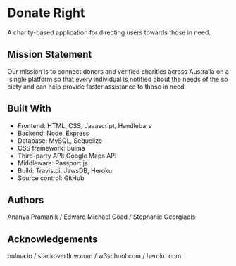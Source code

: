 # Donate Right
A charity-based application for directing users towards those in need.
## Mission Statement
Our mission is to connect donors and verified charities across Australia on a single platform so that every individual is notified about the needs of the society and can help provide faster assistance to those in need.
## Built With
- Frontend: HTML, CSS, Javascript, Handlebars
- Backend: Node, Express
- Database: MySQL, Sequelize
- CSS framework: Bulma
- Third-party API: Google Maps API
- Middleware: Passport.js
- Build: Travis.ci, JawsDB, Heroku
- Source control: GitHub
## Authors
Ananya Pramanik / Edward Michael Coad / Stephanie Georgiadis
## Acknowledgements
bulma.io / stackoverflow.com / w3school.com / heroku.com
